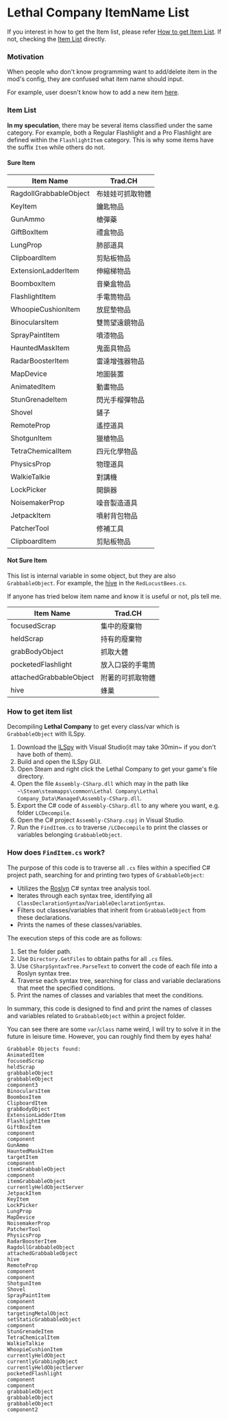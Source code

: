 # Lethal Company ItemName List

If you interest in how to get the Item list, please refer [How to get Item List](#How-to-get-Item-List). If not, checking the [Item List](#Item-List) directly.

### Motivation

When people who don't know programming want to add/delete item in the mod's config, they are confused what item name should input.

For example, user doesn't know how to add a new item [here](https://github.com/SirTyler/BetterTeleporter/blob/main/Plugin.cs#L256).

### Item List

**In my speculation**, there may be several items classified under the same category. For example, both a Regular Flashlight and a Pro Flashlight are defined within the `FlashlightItem` category. This is why some items have the suffix `Item` while others do not.

#### Sure Item
| Item Name | Trad.CH |
|---|---|
|RagdollGrabbableObject|布娃娃可抓取物體|
|KeyItem|鑰匙物品|
|GunAmmo|槍彈藥|
|GiftBoxItem|禮盒物品|
|LungProp|肺部道具|
|ClipboardItem|剪貼板物品|
|ExtensionLadderItem|伸縮梯物品|
|BoomboxItem|音樂盒物品|
|FlashlightItem|手電筒物品|
|WhoopieCushionItem|放屁墊物品|
|BinocularsItem|雙筒望遠鏡物品|
|SprayPaintItem|噴漆物品|
|HauntedMaskItem|鬼面具物品|
|RadarBoosterItem|雷達增強器物品|
|MapDevice|地圖裝置|
|AnimatedItem|動畫物品|
|StunGrenadeItem|閃光手榴彈物品|
|Shovel|鏟子|
|RemoteProp|遙控道具|
|ShotgunItem|獵槍物品|
|TetraChemicalItem|四元化學物品|
|PhysicsProp|物理道具|
|WalkieTalkie|對講機|
|LockPicker|開鎖器|
|NoisemakerProp|噪音製造道具|
|JetpackItem|噴射背包物品|
|PatcherTool|修補工具|
|ClipboardItem|剪貼板物品|

#### Not Sure Item

This list is internal variable in some object, but they are also `GrabbableObject`. For example, the [hive](https://github.com/ChiHaoLu/Lethal-Company-ItemName-List/blob/main/RedLocustBees.cs#L16) in the `RedLocustBees.cs`.

If anyone has tried below item name and know it is useful or not, pls tell me.

| Item Name | Trad.CH |
|---|---|
|focusedScrap|集中的廢棄物|
|heldScrap|持有的廢棄物|
|grabBodyObject|抓取大體|
|pocketedFlashlight|放入口袋的手電筒|
|attachedGrabbableObject|附著的可抓取物體|
|hive|蜂巢|

### How to get item list

Decompiling **Lethal Company** to get every class/var which is `GrabbableObject` with ILSpy.

1. Download the [ILSpy](https://github.com/icsharpcode/ILSpy) with Visual Studio(it may take 30min~ if you don't have both of them).
2. Build and open the ILSpy GUI.
4. Open Steam and right click the Lethal Company to get your game's file directory.
5. Open the file `Assembly-CSharp.dll` which may in the path like `~\Steam\steamapps\common\Lethal Company\Lethal Company_Data\Managed\Assembly-CSharp.dll`.
6. Export the C# code of `Assembly-CSharp.dll` to any where you want, e.g. folder `LCDecompile`.
7. Open the C# project `Assembly-CSharp.cspj` in Visual Studio.
8. Run the `FindItem.cs` to traverse `/LCDecompile` to print the classes or variables belonging `GrabbableObject`.

### How does `FindItem.cs` work?

The purpose of this code is to traverse all `.cs` files within a specified C# project path, searching for and printing two types of `GrabbableObject`:

- Utilizes the [Roslyn](https://github.com/dotnet/roslyn) C# syntax tree analysis tool.
- Iterates through each syntax tree, identifying all `ClassDeclarationSyntax`/`VariableDeclarationSyntax`.
- Filters out classes/variables that inherit from `GrabbableObject` from these declarations.
- Prints the names of these classes/variables.

The execution steps of this code are as follows:

1. Set the folder path.
2. Use `Directory.GetFiles` to obtain paths for all `.cs` files.
3. Use `CSharpSyntaxTree.ParseText` to convert the code of each file into a Roslyn syntax tree.
4. Traverse each syntax tree, searching for class and variable declarations that meet the specified conditions.
5. Print the names of classes and variables that meet the conditions.

In summary, this code is designed to find and print the names of classes and variables related to `GrabbableObject` within a project folder.

You can see there are some `var`/`class` name weird, I will try to solve it in the future in leisure time. However, you can roughly find them by eyes haha!

```
Grabbable Objects found:
AnimatedItem
focusedScrap
heldScrap
grabbableObject
grabbableObject
component3
BinocularsItem
BoomboxItem
ClipboardItem
grabBodyObject
ExtensionLadderItem
FlashlightItem
GiftBoxItem
component
component
GunAmmo
HauntedMaskItem
targetItem
component
itemGrabbableObject
component
itemGrabbableObject
currentlyHeldObjectServer
JetpackItem
KeyItem
LockPicker
LungProp
MapDevice
NoisemakerProp
PatcherTool
PhysicsProp
RadarBoosterItem
RagdollGrabbableObject
attachedGrabbableObject
hive
RemoteProp
component
component
ShotgunItem
Shovel
SprayPaintItem
component
component
targetingMetalObject
setStaticGrabbableObject
component
StunGrenadeItem
TetraChemicalItem
WalkieTalkie
WhoopieCushionItem
currentlyHeldObject
currentlyGrabbingObject
currentlyHeldObjectServer
pocketedFlashlight
component
component
grabbableObject
grabbableObject
grabbableObject
component2
```
